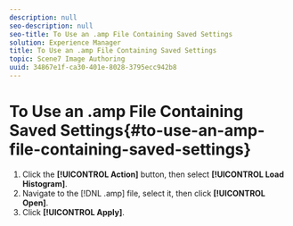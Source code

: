 ```yaml
---
description: null
seo-description: null
seo-title: To Use an .amp File Containing Saved Settings
solution: Experience Manager
title: To Use an .amp File Containing Saved Settings
topic: Scene7 Image Authoring
uuid: 34867e1f-ca30-401e-8028-3795ecc942b8
---
```


# To Use an .amp File Containing Saved Settings{#to-use-an-amp-file-containing-saved-settings}

1. Click the **[!UICONTROL Action]** button, then select **[!UICONTROL Load Histogram]**.
1. Navigate to the [!DNL .amp] file, select it, then click **[!UICONTROL Open]**.
1. Click **[!UICONTROL Apply]**.
